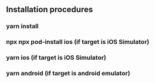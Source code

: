 ## Installation procedures

### yarn install

### npx npx pod-install ios (if target is iOS Simulator)

### yarn ios (if target is iOS Simulator)

### yarn android (if target is android emulator)
